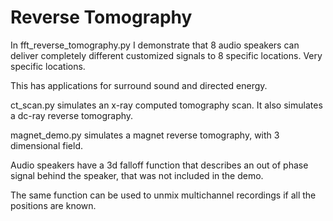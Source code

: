 # Reverse Tomography


In fft_reverse_tomography.py I demonstrate that 8 audio speakers can deliver completely different customized signals to 8 specific locations. Very specific locations.

This has applications for surround sound and directed energy.

ct_scan.py simulates an x-ray computed tomography scan. It also simulates a dc-ray reverse tomography.

magnet_demo.py simulates a magnet reverse tomography, with 3 dimensional field.

Audio speakers have a 3d falloff function that describes an out of phase signal behind the speaker, that was not included in the demo.

The same function can be used to unmix multichannel recordings if all the positions are known.

